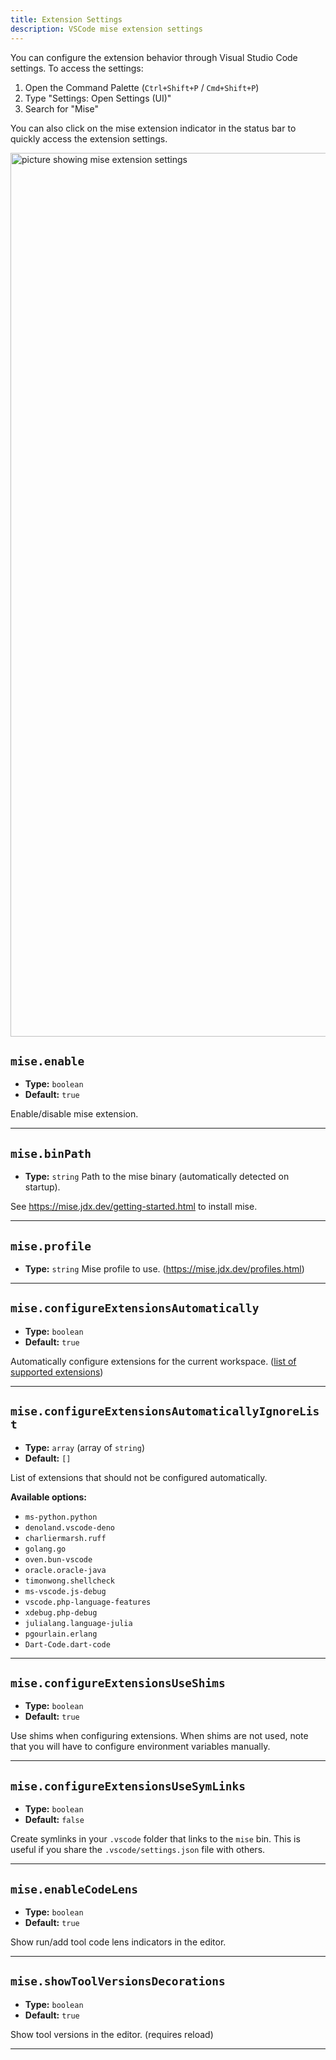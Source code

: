 ```yaml
---
title: Extension Settings
description: VSCode mise extension settings
---
```


You can configure the extension behavior through Visual Studio Code settings. To
access the settings:

1. Open the Command Palette (`Ctrl+Shift+P` / `Cmd+Shift+P`)
2. Type "Settings: Open Settings (UI)"
3. Search for "Mise"

You can also click on the mise extension indicator in the status bar to quickly
access the extension settings.

<img width="1414" alt="picture showing mise extension settings" src="https://github.com/user-attachments/assets/1572f0e8-98b2-4f05-a21f-de77ee020f73">

## `mise.enable`

- **Type:** `boolean`
- **Default:** `true`

Enable/disable mise extension.

---

## `mise.binPath`

- **Type:** `string` Path to the mise binary (automatically detected on
  startup).

See https://mise.jdx.dev/getting-started.html to install mise.

---

## `mise.profile`

- **Type:** `string` Mise profile to use. (https://mise.jdx.dev/profiles.html)

---

## `mise.configureExtensionsAutomatically`

- **Type:** `boolean`
- **Default:** `true`

Automatically configure extensions for the current workspace.
([list of supported extensions](https://github.com/hverlin/mise-vscode/wiki/Supported-extensions))

---

## `mise.configureExtensionsAutomaticallyIgnoreList`

- **Type:** `array` (array of `string`)
- **Default:** `[]`

List of extensions that should not be configured automatically.

**Available options:**

- `ms-python.python`
- `denoland.vscode-deno`
- `charliermarsh.ruff`
- `golang.go`
- `oven.bun-vscode`
- `oracle.oracle-java`
- `timonwong.shellcheck`
- `ms-vscode.js-debug`
- `vscode.php-language-features`
- `xdebug.php-debug`
- `julialang.language-julia`
- `pgourlain.erlang`
- `Dart-Code.dart-code`

---

## `mise.configureExtensionsUseShims`

- **Type:** `boolean`
- **Default:** `true`

Use shims when configuring extensions. When shims are not used, note that you
will have to configure environment variables manually.

---

## `mise.configureExtensionsUseSymLinks`

- **Type:** `boolean`
- **Default:** `false`

Create symlinks in your `.vscode` folder that links to the `mise` bin. This is
useful if you share the `.vscode/settings.json` file with others.

---

## `mise.enableCodeLens`

- **Type:** `boolean`
- **Default:** `true`

Show run/add tool code lens indicators in the editor.

---

## `mise.showToolVersionsDecorations`

- **Type:** `boolean`
- **Default:** `true`

Show tool versions in the editor. (requires reload)

---
